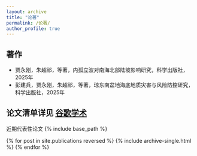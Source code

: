 ```yaml
---
layout: archive
title: "论著"
permalink: /论著/
author_profile: true
---
```

## 著作
* 贾永刚，朱超祁，等著，内孤立波对南海北部陆坡影响研究，科学出版社，2025年
* 彭建兵，贾永刚，朱超祁，等著，琼东南盆地海底地质灾害与风险防控研究，科学出版社，2025年

## 论文清单详见 <a href="{{site.author.googlescholar}}">谷歌学术</a>
近期代表性论文
{% include base_path %}

{% for post in site.publications reversed %}
  {% include archive-single.html %}
{% endfor %}
